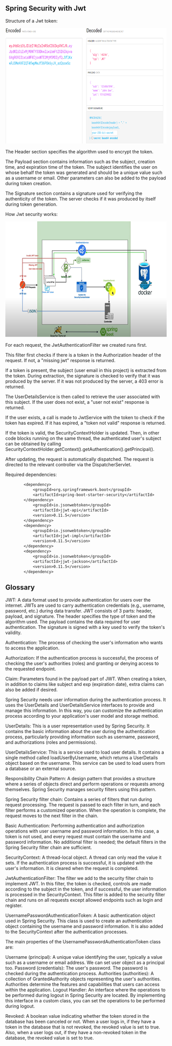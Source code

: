 ## Spring Security with Jwt

Structure of a Jwt token:

<img alt="img_1.png" height="360" src="img_1.png" width="640"/>

The Header section specifies the algorithm used to encrypt the token.

The Payload section contains information such as the subject, creation time, and expiration time of the token. The subject identifies the user on whose behalf the token was generated and should be a unique value such as a username or email. Other parameters can also be added to the payload during token creation.

The Signature section contains a signature used for verifying the authenticity of the token. The server checks if it was produced by itself during token generation.

How Jwt security works:

<img alt="img.png" height="360" src="img.png" width="640"/>

For each request, the JwtAuthenticationFilter we created runs first.

This filter first checks if there is a token in the Authorization header of the request. If not, a "missing jwt" response is returned.

If a token is present, the subject (user email in this project) is extracted from the token. During extraction, the signature is checked to verify that it was produced by the server. If it was not produced by the server, a 403 error is returned.

The UserDetailsService is then called to retrieve the user associated with this subject. If the user does not exist, a "user not exist" response is returned.

If the user exists, a call is made to JwtService with the token to check if the token has expired. If it has expired, a "token not valid" response is returned.

If the token is valid, the SecurityContextHolder is updated. Then, in other code blocks running on the same thread, the authenticated user's subject can be obtained by calling SecurityContextHolder.getContext().getAuthentication().getPrincipal().

After updating, the request is automatically dispatched. The request is directed to the relevant controller via the DispatcherServlet.



Required dependencies: 
```
		<dependency>
			<groupId>org.springframework.boot</groupId>
			<artifactId>spring-boot-starter-security</artifactId>
		</dependency>
            <groupId>io.jsonwebtoken</groupId>
			<artifactId>jjwt-api</artifactId>
			<version>0.11.5</version>
		</dependency>
		<dependency>
			<groupId>io.jsonwebtoken</groupId>
			<artifactId>jjwt-impl</artifactId>
			<version>0.11.5</version>
		</dependency>
		<dependency>
			<groupId>io.jsonwebtoken</groupId>
			<artifactId>jjwt-jackson</artifactId>
			<version>0.11.5</version>
		</dependency>
```

## Glossary

JWT: A data format used to provide authentication for users over the internet. JWTs are used to carry authentication credentials (e.g., username, password, etc.) during data transfer. JWT consists of 3 parts: header, payload, and signature. The header specifies the type of token and the algorithm used. The payload contains the data required for user authentication. The signature is signed with a key used to verify the token's validity.

Authentication: The process of checking the user's information who wants to access the application.

Authorization: If the authentication process is successful, the process of checking the user's authorities (roles) and granting or denying access to the requested endpoint.

Claim: Parameters found in the payload part of JWT. When creating a token, in addition to claims like subject and exp (expiration date), extra claims can also be added if desired.

Spring Security needs user information during the authentication process. It uses the UserDetails and UserDetailsService interfaces to provide and manage this information. In this way, you can customize the authentication process according to your application's user model and storage method.

UserDetails: This is a user representation used by Spring Security. It contains the basic information about the user during the authentication process, particularly providing information such as username, password, and authorizations (roles and permissions).

UserDetailsService: This is a service used to load user details. It contains a single method called loadUserByUsername, which returns a UserDetails object based on the username. This service can be used to load users from a database or an external source.

Responsibility Chain Pattern: A design pattern that provides a structure where a series of objects direct and perform operations or requests among themselves. Spring Security manages security filters using this pattern.

Spring Security filter chain: Contains a series of filters that run during request processing. The request is passed to each filter in turn, and each filter performs a customized operation. When the operation is complete, the request moves to the next filter in the chain.

Basic Authentication: Performing authentication and authorization operations with user username and password information. In this case, a token is not used, and every request must contain the username and password information. No additional filter is needed; the default filters in the Spring Security filter chain are sufficient.

SecurityContext: A thread-local object. A thread can only read the value it sets. If the authentication process is successful, it is updated with the user's information. It is cleared when the request is completed.

JwtAuthenticationFilter: The filter we add to the security filter chain to implement JWT. In this filter, the token is checked, controls are made according to the subject in the token, and if successful, the user information is processed in the SecurityContext. This filter is added to the security filter chain and runs on all requests except allowed endpoints such as login and register.

UsernamePasswordAuthenticationToken: A basic authentication object used in Spring Security. This class is used to create an authentication object containing the username and password information. It is also added to the SecurityContext after the authentication processes.

The main properties of the UsernamePasswordAuthenticationToken class are:

Username (principal): A unique value identifying the user, typically a value such as a username or email address. We can set user object as a principal too.
Password (credentials): The user's password. The password is checked during the authentication process.
Authorities (authorities): A collection of GrantedAuthority objects representing the user's authorities. Authorities determine the features and capabilities that users can access within the application.
Logout Handler: An interface where the operations to be performed during logout in Spring Security are located. By implementing this interface in a custom class, you can set the operations to be performed during logout.

Revoked: A boolean value indicating whether the token stored in the database has been canceled or not. When a user logs in, if they have a token in the database that is not revoked, the revoked value is set to true. Also, when a user logs out, if they have a non-revoked token in the database, the revoked value is set to true.

